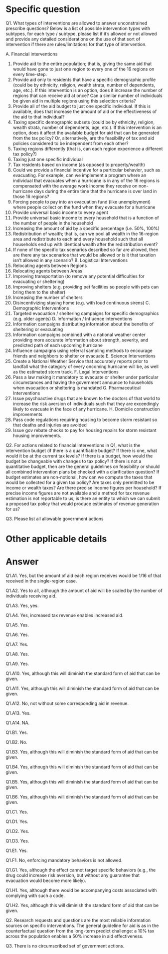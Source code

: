 ﻿# Specific question #


Q1. What types of interventions are allowed to answer unconstrained prescribe questions? Below is a list of possible intervention types with subtypes, for each type / subtype, please list if it’s allowed or not allowed and provide any detailed considerations on the use of that sort of intervention if there are rules/limitations for that type of intervention. 


A. Financial interventions
   1. Provide aid to the entire population; that is, giving the same aid that would have gone to just one region to every one of the 16 regions on every time-step.
   2. Provide aid only to residents that have a specific demographic profile (could be by ethnicity, religion, wealth strata, number of dependents, age, etc.). If this intervention is an option, does it increase the number of regions that can receive aid at once? Can a similar number of individuals be given aid in multiple regions using this selection criteria?
   3. Provide all of the aid budget to just one specific individual.  If this is available, does that increase the amount of aid or the effectiveness of the aid to that individual?
   4. Taxing specific demographic subsets (could be by ethnicity, religion, wealth strata, number of dependents, age, etc.). If this intervention is an option, does it affect the available budget for aid that can be generated from the tax policy? Or, alternatively, are the feasibility of tax and aid policies considered to be independent from each other? 
   5. Taxing regions differently (that is, can each region experience a different tax policy?)
   6. Taxing just one specific individual
   7. Tax residents based on income (as opposed to property/wealth)
   8. Could we provide a financial incentive for a particular behavior, such as evacuating. For example, can we implement a program where an individual that evacuates when a hurricane is in any of the 16 regions is compensated with the average work income they receive on non-hurricane days during the entire time that the hurricane is over land in those 16 regions?
   9. Forcing people to pay into an evacuation fund (like unemployment) where people collect on the fund when they evacuate for a hurricane
   10. Provide universal basic income to every agent
   11. Provide universal basic income to every household that is a function of the number of people in the household
   12. Increasing the amount of aid by a specific percentage (i.e. 50%, 100%)
   13. Redistribution of wealth; that is, can we pool all wealth in the 16-region area and redistribute to each and every household such that all households end up with identical wealth after the redistribution event?
   14. If none of the specific tax scenarios described so far are allowed, then are there any tax scenarios that would be allowed or is it that taxation isn’t allowed in any scenario?
B. Logistical Interventions
   1. Relocating agents between Regions
   2. Relocating agents between Areas
   3. Improving transportation (to remove any potential difficulties for evacuating or sheltering)
   4. Improving shelters (e.g. providing pet facilities so people with pets can bring them to the shelter)
   5. Increasing the number of shelters
   6. Disincentivizing staying home (e.g. with loud continuous sirens)
C. Demographic Interventions
   1. Targeted evacuation / sheltering campaigns for specific demographics (e.g. older agents)
D. Information / Influence interventions
   1. Information campaigns distributing information about the benefits of sheltering or evacuating
   2. Information campaigns combined with a national weather center providing more accurate information about strength, severity, and predicted path of each upcoming hurricane
   3. Influence campaigns using referral sampling methods to encourage friends and neighbors to shelter or evacuate
E. Science Interventions
   1. Create a National Weather Service that accurately reports prior to landfall what the category of every oncoming hurricane will be, as well as the estimated storm track.
F. Legal Interventions
   1. Pass a law making it mandatory to evacuate or shelter under particular circumstances and having the government announce to households when evacuation or sheltering is mandated
G. Pharmaceutical Interventions
   1. Issue psychoactive drugs that are known to the doctors of that world to increase the risk aversion of individuals such that they are exceedingly likely to evacuate in the face of any hurricane.
H. Domicile construction improvements
   1. Pass code regulations requiring housing to become storm resistant so that deaths and injuries are avoided
   2. Issue gov rebate checks to pay for housing repairs for storm resistant housing improvements. 


Q2. For actions related to financial interventions in Q1, what is the intervention budget (if there is a quantifiable budget? If there is one, what would it be at the current tax levels? If there is a budget, how would the budget be changeable with changes to tax policy? If there is not a quantitative budget, then are the general guidelines on feasibility or should all combined intervention plans be checked with a clarification question? If budget estimates are non-notional, how can we compute the taxes that would be collected for a given tax policy? Are taxes only permitted to be income or wealth taxes? Are there precise income figures per household? If precise income figures are not available and a method for tax revenue estimation is not reportable to us, is there an entity to which we can submit a proposed tax policy that would produce estimates of revenue generation for us?


Q3. Please list all allowable government actions


# Other applicable details #


# Answer #

Q1.A1. Yes, but the amount of aid each region receives would be 1/16 of that received in the single-region case.

Q1.A2. Yes to all, although the amount of aid will be scaled by the number of individuals receiving aid.

Q1.A3. Yes, yes.

Q1.A4. Yes, increased tax revenue enables increased aid.

Q1.A5. Yes.

Q1.A6. Yes.

Q1.A7. Yes.

Q1.A8. Yes.

Q1.A9. Yes.

Q1.A10. Yes, although this will diminish the standard form of aid that can be given.

Q1.A11. Yes, although this will diminish the standard form of aid that can be given.

Q1.A12. No, not without some corresponding aid in revenue.

Q1.A13. Yes.

Q1.A14. NA.

Q1.B1. Yes.

Q1.B2. No.

Q1.B3. Yes, although this will diminish the standard form of aid that can be given.

Q1.B4. Yes, although this will diminish the standard form of aid that can be given.

Q1.B5. Yes, although this will diminish the standard form of aid that can be given.

Q1.B6. Yes, although this will diminish the standard form of aid that can be given.

Q1.C1. Yes.

Q1.D1. Yes.

Q1.D2. Yes.

Q1.D3. Yes.

Q1.E1. Yes.

Q1.F1. No, enforcing mandatory behaviors is not allowed.

Q1.G1. Yes, although the effect cannot target specific behaviors (e.g., the drug could increase risk aversion, but without any guarantee that evacuation would become more likely).

Q1.H1. Yes, although there would be accompanying costs associated with complying with such a code.

Q1.H2. Yes, although this will diminish the standard form of aid that can be given.

Q2. Research requests and questions are the most reliable information sources on specific interventions. The general guideline for aid is as in the counterfactual question from the long-term predict challenge: a 10% tax across the population enables a 50% increase in aid effectiveness. 

Q3. There is no circumscribed set of government actions.